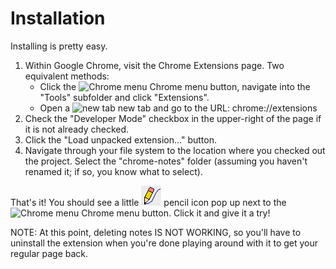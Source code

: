 # Installation

Installing is pretty easy.

1. Within Google Chrome, visit the Chrome Extensions page. Two equivalent methods:
    * Click the ![Chrome menu][] Chrome menu button, navigate into the "Tools" subfolder and click "Extensions".
    * Open a ![new tab][] new tab and go to the URL:
        chrome://extensions
2. Check the "Developer Mode" checkbox in the upper-right of the page if it is not already checked.
3. Click the "Load unpacked extension..." button.
4. Navigate through your file system to the location where you checked out the project. Select the "chrome-notes" 
   folder (assuming you haven't renamed it; if so, you know what to select).
   
That's it! You should see a little ![CN Icon][] pencil icon pop up next to the ![Chrome menu][] Chrome menu button. Click it and give it a try!

NOTE: At this point, deleting notes IS NOT WORKING, so you'll have to uninstall the extension when you're done playing around with 
it to get your regular page back.

[Chrome menu]: <http://storage.googleapis.com/support-kms-prod/SNP_2696434_en_v1>
[New tab]: <http://www.google.com/help/hc/images/chrome_95622a.gif>
[CN icon]: <https://github.com/kenbellows/chrome-notes/blob/master/icon.png>